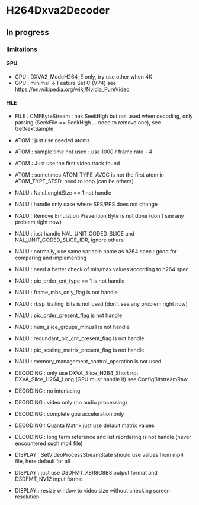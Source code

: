 # H264Dxva2Decoder

## In progress

### limitations

#### GPU
* GPU : DXVA2_ModeH264_E only, try use other when 4K
* GPU : minimal -> Feature Set C (VP4) see https://en.wikipedia.org/wiki/Nvidia_PureVideo

#### FILE
* FILE : CMFByteStream : has SeekHigh but not used when decoding, only parsing (SeekFile == SeekHigh ... need to remove one), see GetNextSample

* ATOM : just use needed atoms
* ATOM : sample time not used : use 1000 / frame rate - 4
* ATOM : Just use the first video track found
* ATOM : sometimes ATOM_TYPE_AVCC is not the first atom in ATOM_TYPE_STSD, need to loop (can be others)

* NALU : NaluLenghtSize == 1 not handle
* NALU : handle only case where SPS/PPS does not change
* NALU : Remove Emulation Prevention Byte is not done (don't see any problem right now)
* NALU : just handle NAL_UNIT_CODED_SLICE and NAL_UNIT_CODED_SLICE_IDR, ignore others
* NALU : normally, use same variable name as h264 spec : good for comparing and implementing
* NALU : need a better check of min/max values according to h264 spec
* NALU : pic_order_cnt_type == 1 is not handle
* NALU : frame_mbs_only_flag is not handle
* NALU : rbsp_trailing_bits is not used (don't see any problem right now)
* NALU : pic_order_present_flag is not handle
* NALU : num_slice_groups_minus1 is not handle
* NALU : redundant_pic_cnt_present_flag is not handle
* NALU : pic_scaling_matrix_present_flag is not handle
* NALU : memory_management_control_operation is not used

* DECODING : only use DXVA_Slice_H264_Short not DXVA_Slice_H264_Long (GPU must handle it) see ConfigBitstreamRaw
* DECODING : no interlacing
* DECODING : video only (no audio processing)
* DECODING : complete gpu acceleration only
* DECODING : Quanta Matrix just use default matrix values
* DECODING : long term reference and list reordering is not handle (never encountered such mp4 file)

* DISPLAY : SetVideoProcessStreamState should use values from mp4 file, here default for all
* DISPLAY : just use D3DFMT_X8R8G8B8 output format and D3DFMT_NV12 input format
* DISPLAY : resize window to video size without checking screen resolution
